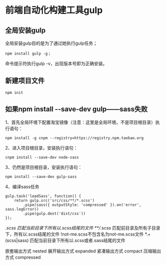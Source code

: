 # 前端自动化构建工具gulp

## 全局安装gulp

全局安装gulp目的是为了通过她执行gulp任务；

    npm install gulp -g；

命令提示符执行gulp -v，出现版本号即为正确安装。

## 新建项目文件

    npm init





## 如果npm install --save-dev gulp——sass失败

1、首先全局环境下配置淘宝镜像（注意：这里是全局环境，不是项目根目录）执行语句：
    
    npm install -g cnpm --registry=https://registry.npm.taobao.org

2、进入项目根目录，安装执行语句：
    
    cnpm install --save-dev node-sass

3、仍然是项目根目录，安装执行语句： 
    
    npm install --save-dev gulp-sass

4、编译sass任务

    gulp.task('loadSass', function() {
        return gulp.src('src/css/**/*.scss')
            .pipe(sass({ outputStyle: 'compressed' }).on('error', sass.logError))
            .pipe(gulp.dest('dist/css'))
    });

*.scss 匹配当前目录下所有以.scss结尾的文件
**/*.scss 匹配前目录及所有子目录下，所有以.scss结尾的文件
!not-me.scss不包含名为not-me.scss文件
*.+(scss|sass) 匹配当前目录下所有以.scss或者.sass结尾的文件

嵌套输出方式 nested
展开输出方式 expanded 
紧凑输出方式 compact 
压缩输出方式 compressed

